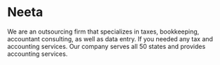 # Neeta
We are an outsourcing firm that specializes in taxes, bookkeeping, accountant consulting, as well as data entry.  If you needed any tax and accounting services. Our company serves all 50 states and provides accounting services.
